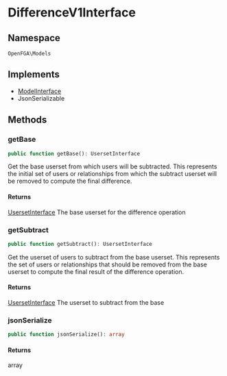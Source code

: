 # DifferenceV1Interface


## Namespace
`OpenFGA\Models`

## Implements
* [ModelInterface](Models/ModelInterface.md)
* JsonSerializable



## Methods
### getBase


```php
public function getBase(): UsersetInterface
```

Get the base userset from which users will be subtracted. This represents the initial set of users or relationships from which the subtract userset will be removed to compute the final difference.


#### Returns
[UsersetInterface](Models/UsersetInterface.md)
 The base userset for the difference operation

### getSubtract


```php
public function getSubtract(): UsersetInterface
```

Get the userset of users to subtract from the base userset. This represents the set of users or relationships that should be removed from the base userset to compute the final result of the difference operation.


#### Returns
[UsersetInterface](Models/UsersetInterface.md)
 The userset to subtract from the base

### jsonSerialize


```php
public function jsonSerialize(): array
```



#### Returns
array

